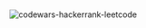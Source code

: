 #

![codewars-hackerrank-leetcode](https://i.ytimg.com/vi/VJqut0btMeY/sddefault.jpg?v=5e9390a3)

##
